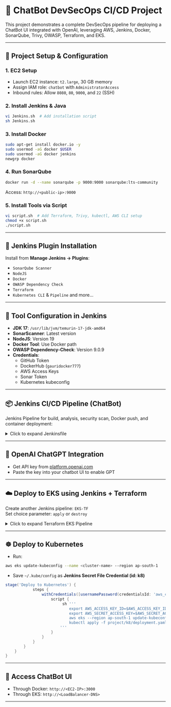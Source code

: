 # 🤖 ChatBot DevSecOps CI/CD Project

This project demonstrates a complete DevSecOps pipeline for deploying a ChatBot UI integrated with OpenAI, leveraging AWS, Jenkins, Docker, SonarQube, Trivy, OWASP, Terraform, and EKS.

---

## 🚀 Project Setup & Configuration

### 1. **EC2 Setup**
- Launch EC2 instance: `t2.large`, 30 GB memory
- Assign IAM role: `chatbot` with `AdministratorAccess`
- Inbound rules: Allow `8080`, `80`, `9000`, and `22` (SSH)

### 2. **Install Jenkins & Java**
```bash
vi Jenkins.sh  # Add installation script
sh Jenkins.sh
```

### 3. **Install Docker**
```bash
sudo apt-get install docker.io -y
sudo usermod -aG docker $USER
sudo usermod -aG docker jenkins
newgrp docker
```

### 4. **Run SonarQube**
```bash
docker run -d --name sonarqube -p 9000:9000 sonarqube:lts-community
```
Access: `http://<public-ip>:9000`

### 5. **Install Tools via Script**
```bash
vi script.sh  # Add Terraform, Trivy, kubectl, AWS CLI setup
chmod +x script.sh
./script.sh
```

---

## 🔌 Jenkins Plugin Installation
Install from **Manage Jenkins → Plugins**:
- `SonarQube Scanner`
- `NodeJS`
- `Docker`
- `OWASP Dependency Check`
- `Terraform`
- `Kubernetes CLI` & `Pipeline` and more...

---

## 🔧 Tool Configuration in Jenkins
- **JDK 17**: `/usr/lib/jvm/temurin-17-jdk-amd64`
- **SonarScanner**: Latest version
- **NodeJS**: Version 19
- **Docker Tool**: Use Docker path
- **OWASP Dependency-Check**: Version 9.0.9
- **Credentials**:
  - GitHub Token
  - DockerHub (`gauridocker777`)
  - AWS Access Keys
  - Sonar Token
  - Kubernetes kubeconfig

---

## 📦 Jenkins CI/CD Pipeline (ChatBot)
Jenkins Pipeline for build, analysis, security scan, Docker push, and container deployment:

<details>
<summary>Click to expand Jenkinsfile</summary>

```groovy
pipeline {
    agent any
    tools {
        jdk 'jdk17'
        nodejs 'node19'
    }
    environment {
        SCANNER_HOME = tool 'sonar-scanner'
        JAVA_HOME = '/usr/lib/jvm/temurin-17-jdk-amd64'
        PATH = "${JAVA_HOME}/bin:${env.PATH}"
    }
    stages {
        stage('Clean Workspace') { steps { cleanWs() } }
        stage('Checkout') {
            steps {
                git branch: 'main', credentialsId: 'Capstone', url: 'https://github.com/Gaurigithub-p/ChatBot-Application.git'
            }
        }
        stage('Install Dependencies') { steps { dir('project') { sh 'npm install' } } }
        stage('SonarQube Analysis') {
            steps {
                dir('project') {
                    withSonarQubeEnv('sonar-server') {
                        sh '''$SCANNER_HOME/bin/sonar-scanner \
                            -Dsonar.projectName=ChatBot \
                            -Dsonar.projectKey=ChatBot'''
                    }
                }
            }
        }
        stage('Quality Gate') {
            steps {
                script {
                    waitForQualityGate abortPipeline: false, credentialsId: 'Sonar-token'
                }
            }
        }
        stage('OWASP FS Scan') {
            steps {
                dir('project') {
                    dependencyCheck additionalArguments: '--scan ./ --disableYarnAudit --disableNodeAudit', odcInstallation: 'DP-Check'
                    dependencyCheckPublisher pattern: '**/dependency-check-report.xml'
                }
            }
        }
        stage('Trivy FS Scan') { steps { sh 'trivy fs . > trivyfs.txt' } }
        stage('Docker Build & Push') {
            steps {
                script {
                    withDockerRegistry(credentialsId: 'docker', toolName: 'docker') {
                        sh 'docker build -t chatbot .'
                        sh 'docker tag chatbot gauridocker777/devops:latest'
                        sh 'docker push gauridocker777/devops:latest'
                    }
                }
            }
        }
        stage('Trivy Image Scan') {
            steps { sh 'trivy image gauridocker777/devops:latest > trivy.txt' }
        }
        stage('Deploy to Container') {
            steps { sh 'docker run -d --name chatbot -p 80:80 gauridocker777/devops:latest' }
        }
    }
}
```

</details>

---

## 🧠 OpenAI ChatGPT Integration
- Get API key from [platform.openai.com](https://platform.openai.com)
- Paste the key into your chatbot UI to enable GPT

---

## ☁️ Deploy to EKS using Jenkins + Terraform

Create another Jenkins pipeline: `EKS-TF`  
Set choice parameter: `apply` or `destroy`

<details>
<summary>Click to expand Terraform EKS Pipeline</summary>

```groovy
pipeline {
    agent any
    parameters {
        choice(name: 'action', choices: ['apply', 'destroy'], description: 'Terraform Action')
    }
    environment {
        TF_IN_AUTOMATION = "true"
        AWS_REGION = "ap-south-1"
    }
    stages {
        stage('AWS Credentials') {
            steps {
                withCredentials([usernamePassword(credentialsId: 'aws_cred', usernameVariable: 'AWS_ACCESS_KEY_ID', passwordVariable: 'AWS_SECRET_ACCESS_KEY')]) {
                    script {
                        env.AWS_ACCESS_KEY_ID = AWS_ACCESS_KEY_ID
                        env.AWS_SECRET_ACCESS_KEY = AWS_SECRET_ACCESS_KEY
                    }
                }
            }
        }
        stage('Git Checkout') {
            steps {
                git branch: 'main', credentialsId: 'Capstone', url: 'https://github.com/Gaurigithub-p/ChatBot-Application.git'
            }
        }
        stage('Terraform Actions') {
            steps {
                dir('project/infra') {
                    sh 'terraform init'
                    sh 'terraform validate'
                    sh 'terraform plan'
                    sh "terraform ${params.action} --auto-approve"
                }
            }
        }
    }
}
```

</details>

---

## ☸️ Deploy to Kubernetes
- Run:  
```bash
aws eks update-kubeconfig --name <cluster-name> --region ap-south-1
```
- Save `~/.kube/config` as **Jenkins Secret File Credential (id: k8)**

```groovy
stage('Deploy to Kubernetes') {
            steps {
                withCredentials([usernamePassword(credentialsId: 'aws_cred', usernameVariable: 'AWS_ACCESS_KEY_ID', passwordVariable: 'AWS_SECRET_ACCESS_KEY')]) {
                    script {
                         sh '''
                            export AWS_ACCESS_KEY_ID=$AWS_ACCESS_KEY_ID
                            export AWS_SECRET_ACCESS_KEY=$AWS_SECRET_ACCESS_KEY
                            aws eks --region ap-south-1 update-kubeconfig --name EKS_CLOUD
                            kubectl apply -f project/k8/deployment.yaml --validate=false
                        '''
                    }
                }
            }
        }
    }
}
```

---

## 📂 Access ChatBot UI
- Through Docker: `http://<EC2-IP>:3000`
- Through EKS: `http://<LoadBalancer-DNS>`

---
